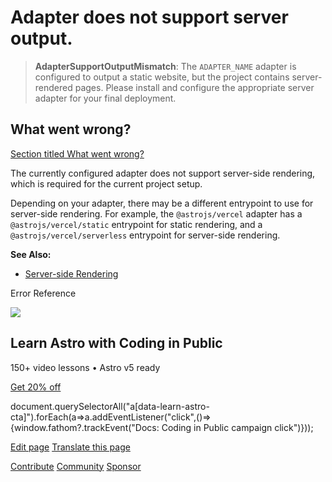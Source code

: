Adapter does not support server output.
=======================================

> **AdapterSupportOutputMismatch**: The `ADAPTER_NAME` adapter is configured to output a static website, but the project contains server-rendered pages. Please install and configure the appropriate server adapter for your final deployment.

What went wrong?
----------------

[Section titled What went wrong?](#what-went-wrong)

The currently configured adapter does not support server-side rendering, which is required for the current project setup.

Depending on your adapter, there may be a different entrypoint to use for server-side rendering. For example, the `@astrojs/vercel` adapter has a `@astrojs/vercel/static` entrypoint for static rendering, and a `@astrojs/vercel/serverless` entrypoint for server-side rendering.

**See Also:**

*   [Server-side Rendering](/en/guides/on-demand-rendering/)

Error Reference

![](/_astro/CodingInPublic.DpaYu7Qd_5sx41.webp)

Learn Astro with **Coding in Public**
-------------------------------------

150+ video lessons • Astro v5 ready

[Get 20% off](https://learnastro.dev?code=ASTRO_PROMO)

document.querySelectorAll("a\[data-learn-astro-cta\]").forEach(a=>a.addEventListener("click",()=>{window.fathom?.trackEvent("Docs: Coding in Public campaign click")}));

[Edit page](https://github.com/withastro/astro/blob/main/packages/astro/src/core/errors/errors-data.ts) [Translate this page](https://contribute.docs.astro.build/guides/i18n/)

[Contribute](/en/contribute/) [Community](https://astro.build/chat) [Sponsor](https://opencollective.com/astrodotbuild)

